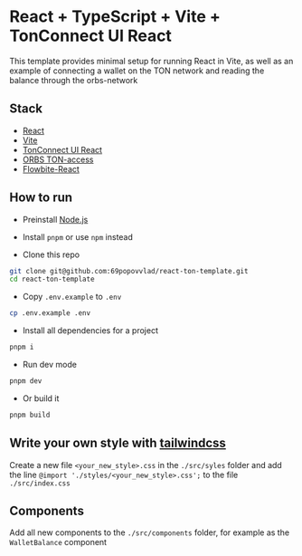 # React + TypeScript + Vite + TonConnect UI React

This template provides minimal setup for running React in Vite, as well as an example of connecting a wallet on the TON network and reading the balance through the orbs-network

## Stack
- [React](https://react.dev/)
- [Vite](https://vitejs.dev/)
- [TonConnect UI React](https://docs.ton.org/develop/dapps/ton-connect/react)
- [ORBS TON-access](https://www.orbs.com/ton-access/)
- [Flowbite-React](https://flowbite-react.com/)

## How to run

- Preinstall [Node.js](https://nodejs.org)
- Install `pnpm` or use `npm` instead

- Clone this repo
```bash
git clone git@github.com:69popovvlad/react-ton-template.git
cd react-ton-template
```

- Copy `.env.example` to `.env`
```bash
cp .env.example .env
```

- Install all dependencies for a project
```bash
pnpm i
```

- Run dev mode
```bash
pnpm dev
```

- Or build it
```bash
pnpm build
```

## Write your own style with [tailwindcss](https://tailwindcss.com/)
Create a new file `<your_new_style>.css` in the `./src/syles` folder
and add the line `@import './styles/<your_new_style>.css';` to the file `./src/index.css`

## Components
Add all new components to the `./src/components` folder, for example as the `WalletBalance` component